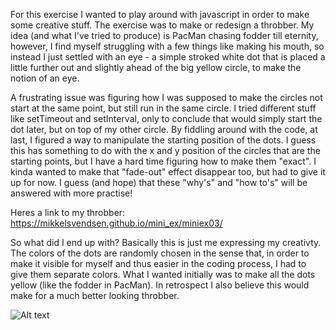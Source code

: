 For this exercise I wanted to play around with javascript in order to make some creative stuff. The exercise was to make or redesign a throbber. My idea (and what I've tried to produce) is PacMan chasing fodder till eternity, however, I find myself struggling with a few things like making his mouth, so instead I just settled with an eye - a simple stroked white dot that is placed a little further out and slightly ahead of the big yellow circle, to make the notion of an eye. 

A frustrating issue was figuring how I was supposed to make the circles not start at the same point, but still run in the same circle. I tried different stuff like setTimeout and setInterval, only to conclude that would simply start the dot later, but on top of my other circle. By fiddling around with the code, at last, I figured a way to manipulate the starting position of the dots. I guess this has something to do with the x and y position of the circles that are the starting points, but I have a hard time figuring how to make them "exact". I kinda wanted to make that "fade-out" effect disappear too, but had to give it up for now. I guess (and hope) that these "why's" and "how to's" will be answered with more practise!

Heres a link to my throbber: https://mikkelsvendsen.github.io/mini_ex/miniex03/

So what did I end up with? Basically this is just me expressing my creativty. The colors of the dots are randomly chosen in the sense that, in order to make it visible for myself and thus easier in the coding process, I had to give them separate colors. What I wanted initially was to make all the dots yellow (like the fodder in PacMan). In retrospect I also believe this would make for a much better looking throbber.

![Alt text](https://mikkelsvendsen.github.io/mini_ex/miniex03/PacManThrob.JPG?raw=true "Throbber Screenshot")
